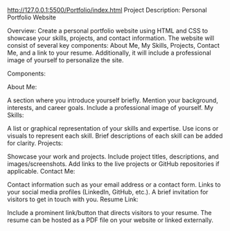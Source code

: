 http://127.0.0.1:5500/Portfolio/index.html
Project Description: Personal Portfolio Website

Overview:
Create a personal portfolio website using HTML and CSS to showcase your skills, projects, and contact information. The website will consist of several key components: About Me, My Skills, Projects, Contact Me, and a link to your resume. Additionally, it will include a professional image of yourself to personalize the site.

Components:

About Me:

A section where you introduce yourself briefly.
Mention your background, interests, and career goals.
Include a professional image of yourself.
My Skills:

A list or graphical representation of your skills and expertise.
Use icons or visuals to represent each skill.
Brief descriptions of each skill can be added for clarity.
Projects:

Showcase your work and projects.
Include project titles, descriptions, and images/screenshots.
Add links to the live projects or GitHub repositories if applicable.
Contact Me:

Contact information such as your email address or a contact form.
Links to your social media profiles (LinkedIn, GitHub, etc.).
A brief invitation for visitors to get in touch with you.
Resume Link:

Include a prominent link/button that directs visitors to your resume.
The resume can be hosted as a PDF file on your website or linked externally.

